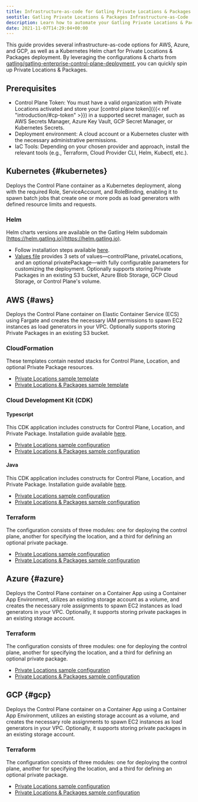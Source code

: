 ```yaml
---
title: Infrastructure-as-code for Gatling Private Locations & Packages
seotitle: Gatling Private Locations & Packages Infrastructure-as-Code
description: Learn how to automate your Gatling Private Locations & Packages deployment.
date: 2021-11-07T14:29:04+00:00
---
```


This guide provides several infrastructure-as-code options for AWS, Azure, and GCP, as well as a Kubernetes Helm chart for Private Locations & Packages deployment. By leveraging the configurations & charts from [gatling/gatling-enterprise-control-plane-deployment](https://github.com/gatling/gatling-enterprise-control-plane-deployment), you can quickly spin up Private Locations & Packages.

## Prerequisites
- Control Plane Token: You must have a valid organization with Private Locations activated and store your [control plane token]({{< ref "introduction/#cp-token" >}}) in a supported secret manager, such as AWS Secrets Manager, Azure Key Vault, GCP Secret Manager, or Kubernetes Secrets.
- Deployment environment: A cloud account or a Kubernetes cluster with the necessary administrative permissions.
- IaC Tools: Depending on your chosen provider and approach, install the relevant tools (e.g., Terraform, Cloud Provider CLI, Helm, Kubectl, etc.).

## Kubernetes {#kubernetes}

Deploys the Control Plane container as a Kubernetes deployment, along with the required Role, ServiceAccount, and RoleBinding, enabling it to spawn batch jobs that create one or more pods as load generators with defined resource limits and requests.

### Helm

Helm charts versions are available on the Gatling Helm subdomain [https://helm.gatling.io](https://helm.gatling.io).

- Follow installation steps available [here](https://github.com/gatling/gatling-enterprise-control-plane-deployment/blob/main/helm-chart/README.md).
- [Values file](https://github.com/gatling/gatling-enterprise-control-plane-deployment/blob/main/helm-chart/values.yaml) provides 3 sets of values—controlPlane, privateLocations, and an optional privatePackage—with fully configurable parameters for customizing the deployment. Optionally supports storing Private Packages in an existing S3 bucket, Azure Blob Storage, GCP Cloud Storage, or Control Plane's volume.

## AWS {#aws}

Deploys the Control Plane container on Elastic Container Service (ECS) using Fargate and creates the necessary IAM permissions to spawn EC2 instances as load generators in your VPC. Optionally supports storing Private Packages in an existing S3 bucket.

### CloudFormation

These templates contain nested stacks for Control Plane, Location, and optional Private Package resources.

- [Private Locations sample template](https://github.com/gatling/gatling-enterprise-control-plane-deployment/blob/main/aws/cloudformation/samples/private-location)
- [Private Locations & Packages sample template](https://github.com/gatling/gatling-enterprise-control-plane-deployment/blob/main/aws/cloudformation/samples/private-location-package)

### Cloud Development Kit (CDK)

#### Typescript

This CDK application includes constructs for Control Plane, Location, and Private Package. Installation guide available [here](https://github.com/gatling/gatling-enterprise-control-plane-deployment/blob/main/aws/cdk/typescript/README.md).

- [Private Locations sample configuration](https://github.com/gatling/gatling-enterprise-control-plane-deployment/blob/main/aws/cdk/typescript/bin/private-location.ts)
- [Private Locations & Packages sample configuration](https://github.com/gatling/gatling-enterprise-control-plane-deployment/blob/main/aws/cdk/typescript/bin/private-location-package.ts)

#### Java

This CDK application includes constructs for Control Plane, Location, and Private Package. Installation guide available [here](https://github.com/gatling/gatling-enterprise-control-plane-deployment/blob/main/aws/cdk/java/README.md).

- [Private Locations sample configuration](https://github.com/gatling/gatling-enterprise-control-plane-deployment/blob/main/aws/cdk/java/src/main/java/com/gatlingenterprise/PrivateLocation.java)
- [Private Locations & Packages sample configuration](https://github.com/gatling/gatling-enterprise-control-plane-deployment/blob/main/aws/cdk/java/src/main/java/com/gatlingenterprise/PrivateLocationPackage.java)

### Terraform

The configuration consists of three modules: one for deploying the control plane, another for specifying the location, and a third for defining an optional private package.

- [Private Locations sample configuration](https://github.com/gatling/gatling-enterprise-control-plane-deployment/tree/main/terraform/examples/AWS-private-location)
- [Private Locations & Packages sample configuration](https://github.com/gatling/gatling-enterprise-control-plane-deployment/tree/main/terraform/examples/AWS-private-package)

## Azure {#azure}

Deploys the Control Plane container on a Container App using a Container App Environment, utilizes an existing storage account as a volume, and creates the necessary role assignments to spawn EC2 instances as load generators in your VPC. Optionally, it supports storing private packages in an existing storage account.

### Terraform

The configuration consists of three modules: one for deploying the control plane, another for specifying the location, and a third for defining an optional private package.

- [Private Locations sample configuration](https://github.com/gatling/gatling-enterprise-control-plane-deployment/tree/main/terraform/examples/AZURE-private-location)
- [Private Locations & Packages sample configuration](https://github.com/gatling/gatling-enterprise-control-plane-deployment/tree/main/terraform/examples/AZURE-private-package)

## GCP {#gcp}

Deploys the Control Plane container on a Container App using a Container App Environment, utilizes an existing storage account as a volume, and creates the necessary role assignments to spawn EC2 instances as load generators in your VPC. Optionally, it supports storing private packages in an existing storage account.

### Terraform  

The configuration consists of three modules: one for deploying the control plane, another for specifying the location, and a third for defining an optional private package.

- [Private Locations sample configuration](https://github.com/gatling/gatling-enterprise-control-plane-deployment/tree/main/terraform/examples/GCP-private-location)
- [Private Locations & Packages sample configuration](https://github.com/gatling/gatling-enterprise-control-plane-deployment/tree/main/terraform/examples/GCP-private-package)
